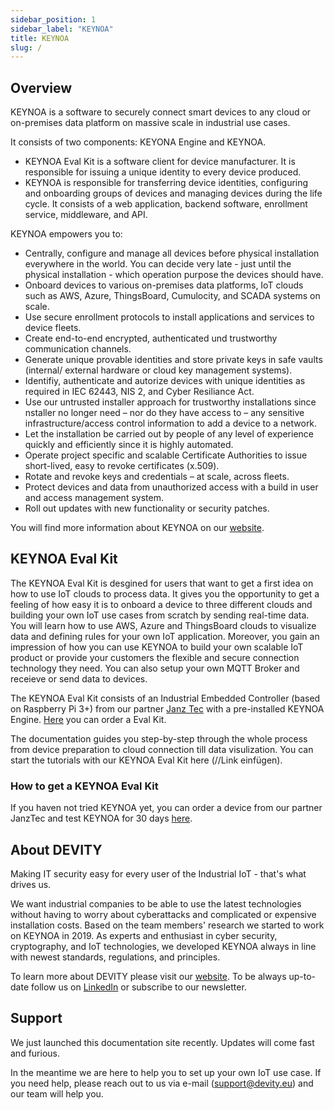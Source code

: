 ```yaml
---
sidebar_position: 1
sidebar_label: "KEYNOA"
title: KEYNOA
slug: /
---
```


## Overview
KEYNOA is a software to securely connect smart devices to any cloud or on-premises data platform on massive scale in industrial use cases. 

It consists of two components: KEYONA Engine and KEYNOA.
- KEYNOA Eval Kit is a software client for device manufacturer. It is responsible for issuing a unique identity to every device produced.
- KEYNOA is responsible for transferring device identities, configuring and onboarding groups of devices and managing devices during the life cycle. It consists of a web application, backend software, enrollment service, middleware, and API.

KEYNOA empowers you to:

- Centrally, configure and manage all devices before physical installation everywhere in the world. You can decide very late - just until the physical installation - which operation purpose the devices should have.
- Onboard devices to various on-premises data platforms, IoT clouds such as AWS, Azure, ThingsBoard, Cumulocity, and SCADA systems on scale.
- Use secure enrollment protocols to install applications and services to device fleets.
- Create end-to-end encrypted, authenticated und trustworthy communication channels.
- Generate unique provable identities and store private keys in safe vaults (internal/ external hardware or cloud key management systems).
- Identifiy, authenticate and autorize devices with unique identities as required in IEC 62443, NIS 2, and Cyber Resiliance Act. 
- Use our untrusted installer approach for trustworthy installations since nstaller no longer need – nor do they have access to – any sensitive infrastructure/access control information to add a device to a network.
- Let the installation be carried out by people of any level of experience quickly and efficiently since it is highly automated.
- Operate project specific and scalable Certificate Authorities to issue short-lived, easy to revoke certificates (x.509).
- Rotate and revoke keys and credentials – at scale, across fleets.
- Protect devices and data from unauthorized access with a build in user and access management system.
- Roll out updates with new functionality or security patches.

You will find more information about KEYNOA on our [website](https://devity.eu/keynoa/).

## KEYNOA Eval Kit 

The KEYNOA Eval Kit is desgined for users that want to get a first idea on how to use IoT clouds to process data. It gives you the opportunity to get a feeling of how easy it is to onboard a device to three different clouds and building your own IoT use cases from scratch by sending real-time data. You will learn how to use AWS, Azure and ThingsBoard clouds to visualize data and defining rules for your own IoT application. Moreover, you gain an impression of how you can use KEYNOA to build your own scalable IoT product or provide your customers the flexible and secure connection technology they need. You can also setup your own MQTT Broker and receieve or send data to devices.

The KEYNOA Eval Kit consists of an Industrial Embedded Controller (based on Raspberry Pi 3+) from our partner [Janz Tec](https://www.janztec.com/en/) with a pre-installed KEYNOA Engine. [Here](https://www.janztec.com/sicherheit-im-maschinenbau/) you can order a Eval Kit.  

The documentation guides you step-by-step through the whole process from device preparation to cloud connection till data visulization. You can start the tutorials with our KEYNOA Eval Kit here (//Link einfügen).

### How to get a KEYNOA Eval Kit
If you haven not tried KEYNOA yet, you can order a device from our partner JanzTec and test KEYNOA for 30 days [here](https://www.janztec.com/sicherheit-im-maschinenbau/).

## About DEVITY

Making IT security easy for every user of the Industrial IoT - that's what drives us.

We want industrial companies to be able to use the latest technologies without having to worry about cyberattacks and complicated or expensive installation costs. Based on the team members' research we started to work on KEYNOA in 2019. As experts and enthusiast in cyber security, cryptography, and IoT technologies, we developed KEYNOA always in line with newest standards, regulations, and principles. 

To learn more about DEVITY please visit our [website](https://devity.eu). To be always up-to-date follow us on [LinkedIn](https://de.linkedin.com/company/devity) or subscribe to our newsletter.

## Support

We just launched this documentation site recently. Updates will come fast and furious.

In the meantime we are here to help you to set up your own IoT use case. If you need help, please reach out to us via e-mail (support@devity.eu) and our team will help you.

